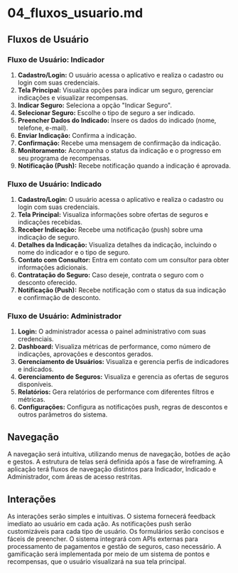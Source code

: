 # 04_fluxos_usuario.md

## Fluxos de Usuário

### Fluxo de Usuário: Indicador

1. **Cadastro/Login:** O usuário acessa o aplicativo e realiza o cadastro ou login com suas credenciais.
2. **Tela Principal:** Visualiza opções para indicar um seguro, gerenciar indicações e visualizar recompensas.
3. **Indicar Seguro:** Seleciona a opção "Indicar Seguro".
4. **Selecionar Seguro:** Escolhe o tipo de seguro a ser indicado.
5. **Preencher Dados do Indicado:** Insere os dados do indicado (nome, telefone, e-mail).
6. **Enviar Indicação:** Confirma a indicação.
7. **Confirmação:** Recebe uma mensagem de confirmação da indicação.
8. **Monitoramento:** Acompanha o status da indicação e o progresso em seu programa de recompensas.
9. **Notificação (Push):** Recebe notificação quando a indicação é aprovada.

### Fluxo de Usuário: Indicado

1. **Cadastro/Login:** O usuário acessa o aplicativo e realiza o cadastro ou login com suas credenciais.
2. **Tela Principal:** Visualiza informações sobre ofertas de seguros e indicações recebidas.
3. **Receber Indicação:** Recebe uma notificação (push) sobre uma indicação de seguro.
4. **Detalhes da Indicação:** Visualiza detalhes da indicação, incluindo o nome do indicador e o tipo de seguro.
5. **Contato com Consultor:** Entra em contato com um consultor para obter informações adicionais.
6. **Contratação do Seguro:** Caso deseje, contrata o seguro com o desconto oferecido.
7. **Notificação (Push):** Recebe notificação com o status da sua indicação e confirmação de desconto.


### Fluxo de Usuário: Administrador

1. **Login:** O administrador acessa o painel administrativo com suas credenciais.
2. **Dashboard:** Visualiza métricas de performance, como número de indicações, aprovações e descontos gerados.
3. **Gerenciamento de Usuários:** Visualiza e gerencia perfis de indicadores e indicados.
4. **Gerenciamento de Seguros:** Visualiza e gerencia as ofertas de seguros disponíveis.
5. **Relatórios:** Gera relatórios de performance com diferentes filtros e métricas.
6. **Configurações:** Configura as notificações push, regras de descontos e outros parâmetros do sistema.


## Navegação

A navegação será intuitiva, utilizando menus de navegação, botões de ação e gestos.  A estrutura de telas será definida após a fase de wireframing. A aplicação terá fluxos de navegação distintos para Indicador, Indicado e Administrador, com áreas de acesso restritas.


## Interações

As interações serão simples e intuitivas.  O sistema fornecerá feedback imediato ao usuário em cada ação. As notificações push serão customizáveis para cada tipo de usuário.  Os formulários serão concisos e fáceis de preencher. O sistema integrará com APIs externas para processamento de pagamentos e gestão de seguros, caso necessário.  A gamificação será implementada por meio de um sistema de pontos e recompensas, que o usuário visualizará na sua tela principal.
